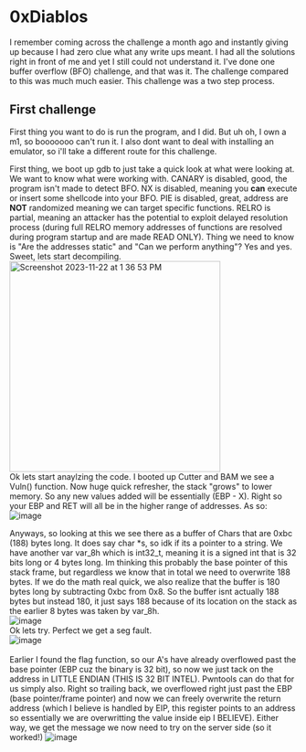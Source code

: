 # 0xDiablos
I remember coming across the challenge a month ago and instantly giving up because I had zero clue what any write ups meant. I had all the solutions right in front of me and yet I still could not understand it. I've done one buffer overflow (BFO) challenge, and that was it. The challenge compared to this was much much easier. This challenge was a two step process. 

## First challenge
First thing you want to do is run the program, and I did. But uh oh, I own a m1, so booooooo can't run it. I also dont want to deal with installing an emulator, so i'll take a different route for this challenge. <br> 

First thing, we boot up gdb to just take a quick look at what were looking at. We want to know what were working with. CANARY is disabled, good, the program isn't made to detect BFO. NX is disabled, meaning you **can** execute or insert some shellcode into your BFO. PIE is disabled, great, address are **NOT** randomized meaning we can target specific functions. RELRO is partial, meaning an attacker has the potential to exploit delayed resolution process (during full RELRO memory addresses of functions are resolved during program startup and are made READ ONLY). Thing we need to know is "Are the addresses static" and "Can we perform anything"? Yes and yes. Sweet, lets start decompiling.  
<img width="369" alt="Screenshot 2023-11-22 at 1 36 53 PM" src="https://github.com/katstews/0xDiablos/assets/112781868/755e6c97-97f1-42f7-a029-a0e0f4665a58">
<br>
Ok lets start anaylzing the code. I booted up Cutter and BAM we see a Vuln() function. Now huge quick refresher, the stack "grows" to lower memory. So any new values added will be essentially (EBP - X). Right so your EBP and RET will all be in the higher range of addresses. As so: <br>
![image](https://github.com/katstews/0xDiablos/assets/112781868/3c8c41be-69b2-48b8-a2a5-4dbee14bfc0c)
<br>

Anyways, so looking at this we see there as a buffer of Chars  that are 0xbc (188) bytes long. It does say char *s, so idk if its a pointer to a string. We have another var var_8h which is int32_t, meaning it is a signed int that is 32 bits long or 4 bytes long. Im thinking this probably the base pointer of this stack frame, but regardless we know that in total we need to overwrite 188 bytes. If we do the math real quick, we also realize that the buffer is 180 bytes long by subtracting 0xbc from 0x8. So the buffer isnt actually 188 bytes but instead 180, it just says 188 because of its location on the stack as the earlier 8 bytes was taken by var_8h.  
![image](https://github.com/katstews/0xDiablos/assets/112781868/7476a6bd-67f7-439d-a3e6-302b263011f2)
<br>
Ok lets try. Perfect we get a seg fault.  
![image](https://github.com/katstews/0xDiablos/assets/112781868/7179f231-0df1-4ab0-88cb-f9b1ad465ebe)
<br>
<br>
Earlier I found the flag function, so our A's have already overflowed past the base pointer (EBP cuz the binary is 32 bit), so now we just tack on the address in LITTLE ENDIAN (THIS IS 32 BIT INTEL). Pwntools can do that for us simply also. Right so trailing back, we overflowed right just past the EBP (base pointer/frame pointer) and now we can freely overwrite the return address (which I believe is handled by EIP, this register points to an address so essentially we are overwritting the value inside eip I BELIEVE). Either way, we get the message we now need to try on the server side (so it worked!)
![image](https://github.com/katstews/0xDiablos/assets/112781868/86eeb5a6-51e2-423a-8ba4-ccc68f854deb)

